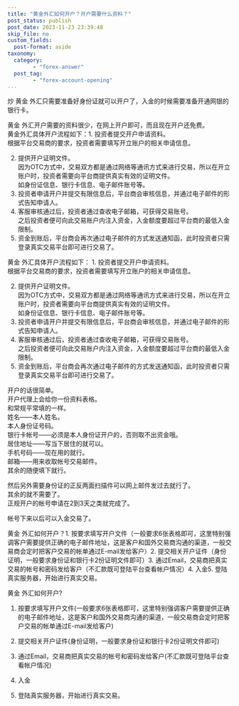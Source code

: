 ```yaml
---
title: "黄金外汇如何开户？开户需要什么资料？"
post_status: publish
post_date: 2023-11-23 23:39:48
skip_file: no
custom_fields: 
  post-format: aside
taxonomy:
  category:
        - "forex-answer"
  post_tag:
        - "forex-account-opening"
---
```


炒 黄金 外汇只需要准备好身份证就可以开户了，入金的时候需要准备开通网银的银行卡。

黄金 外汇开户需要的资料很少，在网上开户即可，而且现在开户还免费。  
黄金外汇具体开户流程如下：1. 投资者提交开户申请资料。  
根据平台交易商的要求，投资者需要填写开立账户的相关申请信息。

2. 提供开户证明文件。  
    因为OTC方式中，交易双方都是通过网络等通讯方式来进行交易，所以在开立账户时，投资者需要向平台商提供真实有效的证明文件。  
    如身份证信息、银行卡信息、电子邮件账号等。
3. 投资者申请开户并提交有限信息后，平台商会审核信息，并通过电子邮件的形式告知申请人。
4. 客服审核通过后，投资者通过查收电子邮箱，可获得交易账号。  
    之后投资者便可向此交易账户内注入资金，入金额度要超过平台商的最低入金限制。
5. 资金到账后，平台商会再次通过电子邮件的方式发送通知函，此时投资者只需登录真实交易平台即可进行交易了。

黄金 外汇具体开户流程如下： 1. 投资者提交开户申请资料。  
根据平台交易商的要求，投资者需要填写开立账户的相关申请信息。

2. 提供开户证明文件。  
    因为OTC方式中，交易双方都是通过网络等通讯方式来进行交易，所以在开立账户时，投资者需要向平台商提供真实有效的证明文件。  
    如身份证信息、银行卡信息、电子邮件账号等。
3. 投资者申请开户并提交有限信息后，平台商会审核信息，并通过电子邮件的形式告知申请人。
4. 客服审核通过后，投资者通过查收电子邮箱，可获得交易账号。  
    之后投资者便可向此交易账户内注入资金，入金额度要超过平台商的最低入金限制。
5. 资金到账后，平台商会再次通过电子邮件的方式发送通知函，此时投资者只需登录真实交易平台即可进行交易了。

开户的话很简单。  
开户代理上会给你一份资料表格。  
和常规平常填的一样。  
姓名——本人姓名。  
本人身份证号码。  
银行卡帐号——必须是本人身份证开户的，否则取不出资金哦。  
居住地址——写当下居住的就可以。  
手机号码——现在用的就行。  
邮箱——用来收取帐号交易邮件。  
其余的随便填下就行。

然后另外需要身份证的正反两面扫描件可以网上邮件发过去就行了。  
其余的就不需要了。  
正规开户的帐号申请在2到3天之类就完成了。

帐号下来以后可以入金交易了。

黄金 外汇如何开户？1. 按要求填写开户文件（一般要求6张表格即可，这里特别强调客户需要提供正确的电子邮件地址，这是客户和国外交易商沟通的渠道，一般交易商会定时把客户交易的帐单通过E-mail发给客户）2. 提交相关开户证件（身份证明，一般要求身份证和银行卡2份证明文件即可）3. 通过Email，交易商把真实交易的帐号和密码发给客户（不汇款既可登陆平台查看帐户情况）4. 入金5. 登陆真实服务器，开始进行真实交易。

黄金 外汇如何开户?

1. 按要求填写开户文件(一般要求6张表格即可，这里特别强调客户需要提供正确的电子邮件地址，这是客户和国外交易商沟通的渠道，一般交易商会定时把客户交易的帐单通过E-mail发给客户)
    
2. 提交相关开户证件(身份证明，一般要求身份证和银行卡2份证明文件即可)
    
3. 通过Email，交易商把真实交易的帐号和密码发给客户(不汇款既可登陆平台查看帐户情况)
    
4. 入金
    
5. 登陆真实服务器，开始进行真实交易。
